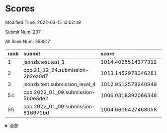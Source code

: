 # Scores

Modified Time: 2022-03-15 13:02:49

Submit Num: 207

All Rank Num: 358817

| rank |               submit               |       score        |       sigma        | pk_num |
| :--- | :--------------------------------- | :----------------- | :----------------- | :----- |
| 1    | jsonzb.test.test_1                 | 1014.4025514377312 | 0.8230479495131501 | 6931   |
| 2    | cpp.21_12_24.submission-2b2ea0d7   | 1013.1452978346281 | 0.7987560273161544 | 6936   |
| 3    | jsonzb.test.submission_level_4     | 1012.8512579240949 | 0.786445347808454  | 6935   |
| 54   | cpp.2022_01_09.submission-5b0e3de2 | 1006.0318392066348 | 0.7224397253153191 | 6935   |
| 55   | cpp.2022_01_09.submission-816672bd | 1004.6606427468058 | 0.7169227523204453 | 6932   |


<details>
<summary>全部</summary>

| rank |                 submit                 |       score        |       sigma        | pk_num |
| :--- | :------------------------------------- | :----------------- | :----------------- | :----- |
| 1    | jsonzb.test.test_1                     | 1014.4025514377312 | 0.8230479495131501 | 6931   |
| 2    | cpp.21_12_24.submission-2b2ea0d7       | 1013.1452978346281 | 0.7987560273161544 | 6936   |
| 3    | jsonzb.test.submission_level_4         | 1012.8512579240949 | 0.786445347808454  | 6935   |
| 4    | gobigger.level_3.submission_level_3_43 | 1011.7178543661472 | 0.7825153077463317 | 6932   |
| 5    | gobigger.level_3.submission_level_3_31 | 1011.3755906447705 | 0.7566047929571508 | 6935   |
| 6    | gobigger.level_3.submission_level_3_17 | 1011.2962709959227 | 0.7692153175039887 | 6932   |
| 7    | gobigger.level_3.submission_level_3_35 | 1011.0779113694135 | 0.7714030916457462 | 6934   |
| 8    | gobigger.level_3.submission_level_3_1  | 1011.0573294580287 | 0.7550213655667058 | 6930   |
| 9    | gobigger.level_3.submission_level_3_45 | 1011.0123628261442 | 0.7888536202545874 | 6933   |
| 10   | gobigger.level_3.submission_level_3_38 | 1010.9665632978133 | 0.778932755082057  | 6935   |
| 11   | gobigger.level_3.submission_level_3_16 | 1010.8256002180981 | 0.7717133418235987 | 6933   |
| 12   | gobigger.level_3.submission_level_3_20 | 1010.8072501386798 | 0.7668481774576836 | 6935   |
| 13   | gobigger.level_3.submission_level_3_33 | 1010.7868006958374 | 0.7541331227248541 | 6929   |
| 14   | gobigger.level_3.submission_level_3_13 | 1010.7680223711915 | 0.7580922693136811 | 6935   |
| 15   | gobigger.level_3.submission_level_3_12 | 1010.7555845332474 | 0.7727292464535048 | 6936   |
| 16   | gobigger.level_3.submission_level_3_18 | 1010.697017706051  | 0.7781422176107194 | 6940   |
| 17   | gobigger.level_3.submission_level_3_4  | 1010.6936512483674 | 0.7689927547153087 | 6931   |
| 18   | gobigger.level_3.submission_level_3_10 | 1010.6637541135516 | 0.7471248735578918 | 6929   |
| 19   | gobigger.level_3.submission_level_3_22 | 1010.5806280475194 | 0.7699575281215915 | 6934   |
| 20   | gobigger.level_3.submission_level_3_24 | 1010.5551925044475 | 0.763657536124574  | 6935   |
| 21   | gobigger.level_3.submission_level_3_49 | 1010.5251691248087 | 0.7570433402417152 | 6933   |
| 22   | gobigger.level_3.submission_level_3_5  | 1010.4968324359023 | 0.7727945078791826 | 6933   |
| 23   | gobigger.level_3.submission_level_3_15 | 1010.467804225189  | 0.7602459706478774 | 6933   |
| 24   | gobigger.level_3.submission_level_3_47 | 1010.4657272307389 | 0.7633120544925756 | 6937   |
| 25   | gobigger.level_3.submission_level_3_11 | 1010.4573752238069 | 0.7481289257820991 | 6932   |
| 26   | gobigger.level_3.submission_level_3_39 | 1010.3678664885139 | 0.7715910071257764 | 6938   |
| 27   | gobigger.level_3.submission_level_3_40 | 1010.3047240343975 | 0.7674210582237774 | 6934   |
| 28   | gobigger.level_3.submission_level_3_27 | 1010.1345192042007 | 0.784894149869405  | 6937   |
| 29   | gobigger.level_3.submission_level_3_36 | 1010.1130902234039 | 0.7615824557008851 | 6935   |
| 30   | gobigger.level_3.submission_level_3_46 | 1010.0694397496662 | 0.7777330221296587 | 6934   |
| 31   | gobigger.level_3.submission_level_3_8  | 1009.9527267776123 | 0.7598820137720784 | 6941   |
| 32   | gobigger.level_3.submission_level_3_6  | 1009.9487243757684 | 0.7683465334858119 | 6936   |
| 33   | gobigger.level_3.submission_level_3_48 | 1009.923760527923  | 0.7690175060638007 | 6939   |
| 34   | gobigger.level_3.submission_level_3_2  | 1009.883950989022  | 0.7515154853445929 | 6933   |
| 35   | gobigger.level_3.submission_level_3_29 | 1009.7458031623856 | 0.7351397687007305 | 6931   |
| 36   | gobigger.level_3.submission_level_3_25 | 1009.7391582314755 | 0.7417180006585277 | 6937   |
| 37   | gobigger.level_3.submission_level_3_14 | 1009.7382664235435 | 0.7380719628671875 | 6933   |
| 38   | gobigger.level_3.submission_level_3_26 | 1009.71878081974   | 0.7603894018181016 | 6935   |
| 39   | gobigger.level_3.submission_level_3_23 | 1009.6562651762862 | 0.7602627026123463 | 6932   |
| 40   | gobigger.level_3.submission_level_3_9  | 1009.6504937915291 | 0.7582580883761638 | 6934   |
| 41   | gobigger.level_3.submission_level_3_37 | 1009.534182041986  | 0.7516359603899445 | 6933   |
| 42   | gobigger.level_3.submission_level_3_3  | 1009.4818498981414 | 0.7432052757858003 | 6930   |
| 43   | gobigger.level_3.submission_level_3_30 | 1009.4280597690298 | 0.7643250397865259 | 6934   |
| 44   | gobigger.level_3.submission_level_3_42 | 1009.4119588673733 | 0.7587378528912845 | 6933   |
| 45   | gobigger.level_3.submission_level_3_28 | 1009.4034382527993 | 0.7581980209334422 | 6931   |
| 46   | gobigger.level_3.submission_level_3_44 | 1009.3356526191517 | 0.7721494799064638 | 6927   |
| 47   | gobigger.level_3.submission_level_3_41 | 1009.2864928676357 | 0.7435631455961106 | 6933   |
| 48   | gobigger.level_3.submission_level_3_7  | 1008.9905275197549 | 0.7426660161240409 | 6932   |
| 49   | gobigger.level_3.submission_level_3_32 | 1008.9195206113144 | 0.7637256742595135 | 6933   |
| 50   | gobigger.level_3.submission_level_3_34 | 1008.7703528023708 | 0.779477239741257  | 6931   |
| 51   | gobigger.level_3.submission_level_3_21 | 1008.6495928907407 | 0.7550635195028137 | 6934   |
| 52   | gobigger.level_3.submission_level_3_0  | 1008.0579792438276 | 0.7396195293651074 | 6935   |
| 53   | gobigger.level_3.submission_level_3_19 | 1007.99484876179   | 0.7305182025928005 | 6938   |
| 54   | cpp.2022_01_09.submission-5b0e3de2     | 1006.0318392066348 | 0.7224397253153191 | 6935   |
| 55   | cpp.2022_01_09.submission-816672bd     | 1004.6606427468058 | 0.7169227523204453 | 6932   |
| 56   | gobigger.level_1.submission_level_1_7  | 1004.2780426925756 | 0.7254184761263525 | 6935   |
| 57   | gobigger.level_1.submission_level_1_27 | 1004.265264769507  | 0.7211611357141638 | 6929   |
| 58   | gobigger.level_1.submission_level_1_19 | 1004.0703714350647 | 0.727175904773444  | 6935   |
| 59   | gobigger.level_1.submission_level_1_35 | 1004.0576156827433 | 0.7324331248466315 | 6933   |
| 60   | gobigger.level_1.submission_level_1_1  | 1004.051641235668  | 0.7181571111747245 | 6931   |
| 61   | gobigger.level_1.submission_level_1_21 | 1004.0411501422767 | 0.715156424912426  | 6933   |
| 62   | gobigger.level_1.submission_level_1_32 | 1003.9994944365743 | 0.7220273776231976 | 6935   |
| 63   | gobigger.level_1.submission_level_1_26 | 1003.8171712845417 | 0.7029817793155124 | 6929   |
| 64   | gobigger.level_1.submission_level_1_17 | 1003.7389389746864 | 0.7319325630963839 | 6936   |
| 65   | gobigger.level_1.submission_level_1_4  | 1003.68238013503   | 0.7088860858246143 | 6933   |
| 66   | gobigger.level_1.submission_level_1_34 | 1003.672491829872  | 0.7225093972541026 | 6933   |
| 67   | gobigger.level_1.submission_level_1_43 | 1003.6264149842381 | 0.7155837032178101 | 6936   |
| 68   | gobigger.level_1.submission_level_1_14 | 1003.5942286898021 | 0.7171451037401914 | 6935   |
| 69   | gobigger.level_1.submission_level_1_9  | 1003.5434604023753 | 0.7079884050644436 | 6938   |
| 70   | gobigger.level_1.submission_level_1_15 | 1003.5384947180409 | 0.7152866389716686 | 6932   |
| 71   | gobigger.level_1.submission_level_1_13 | 1003.4778680338252 | 0.71776294838073   | 6935   |
| 72   | gobigger.level_1.submission_level_1_2  | 1003.4166183755366 | 0.7225385634398589 | 6939   |
| 73   | gobigger.level_1.submission_level_1_42 | 1003.416333018123  | 0.7168303055270557 | 6924   |
| 74   | gobigger.level_1.submission_level_1_44 | 1003.4064911784172 | 0.7090495849978763 | 6935   |
| 75   | gobigger.level_1.submission_level_1_41 | 1003.3865767578533 | 0.7265482444277407 | 6931   |
| 76   | gobigger.level_1.submission_level_1_47 | 1003.3587925042664 | 0.7119431632251801 | 6935   |
| 77   | gobigger.level_1.submission_level_1_37 | 1003.3455457890412 | 0.7194844075765157 | 6934   |
| 78   | gobigger.level_1.submission_level_1_16 | 1003.2875113104036 | 0.7080191978191729 | 6933   |
| 79   | gobigger.level_1.submission_level_1_45 | 1003.2712712067255 | 0.7117164855336471 | 6939   |
| 80   | gobigger.level_1.submission_level_1_29 | 1003.2671798681275 | 0.7122954394480796 | 6934   |
| 81   | gobigger.level_1.submission_level_1_5  | 1003.2396090019903 | 0.7121755991392772 | 6931   |
| 82   | gobigger.level_1.submission_level_1_36 | 1003.2389563740087 | 0.7296015446959424 | 6939   |
| 83   | gobigger.level_1.submission_level_1_18 | 1003.1862094513226 | 0.7185354976088929 | 6940   |
| 84   | gobigger.level_1.submission_level_1_22 | 1003.1427772302343 | 0.7109450348589935 | 6934   |
| 85   | gobigger.level_1.submission_level_1_20 | 1003.1309450473622 | 0.7078412361562935 | 6929   |
| 86   | gobigger.level_1.submission_level_1_39 | 1003.0993335442514 | 0.7246425924738388 | 6933   |
| 87   | gobigger.level_1.submission_level_1_11 | 1003.0909184137794 | 0.7118023563103395 | 6936   |
| 88   | gobigger.level_1.submission_level_1_31 | 1003.0115620675343 | 0.7042471335253967 | 6933   |
| 89   | gobigger.level_1.submission_level_1_8  | 1002.8850757511959 | 0.707104166335747  | 6932   |
| 90   | gobigger.level_1.submission_level_1_40 | 1002.854541574491  | 0.7095237831283288 | 6935   |
| 91   | gobigger.level_1.submission_level_1_49 | 1002.7979869825923 | 0.7124173907399013 | 6933   |
| 92   | gobigger.level_1.submission_level_1_24 | 1002.7167012840492 | 0.7077472289435863 | 6930   |
| 93   | gobigger.level_1.submission_level_1_23 | 1002.7110283936867 | 0.705650132534309  | 6931   |
| 94   | gobigger.level_1.submission_level_1_12 | 1002.649470457043  | 0.71229917796083   | 6929   |
| 95   | gobigger.level_1.submission_level_1_46 | 1002.6169141490197 | 0.7147046205071897 | 6934   |
| 96   | gobigger.level_1.submission_level_1_28 | 1002.4685141997804 | 0.7052602316565904 | 6932   |
| 97   | gobigger.level_1.submission_level_1_48 | 1002.44651742596   | 0.7067745765680791 | 6935   |
| 98   | gobigger.level_1.submission_level_1_10 | 1002.4194473294764 | 0.7134900485644761 | 6938   |
| 99   | gobigger.level_1.submission_level_1_25 | 1002.369150466886  | 0.7128477646973904 | 6930   |
| 100  | gobigger.level_1.submission_level_1_33 | 1002.3579900823773 | 0.7078395743761368 | 6937   |
| 101  | gobigger.level_1.submission_level_1_30 | 1002.330214828724  | 0.7195166031742158 | 6934   |
| 102  | gobigger.level_1.submission_level_1_6  | 1002.2873549954621 | 0.71717504826691   | 6939   |
| 103  | gobigger.level_1.submission_level_1_0  | 1002.181732802879  | 0.7077710709036965 | 6940   |
| 104  | gobigger.level_1.submission_level_1_3  | 1002.0278159297234 | 0.7137210963021844 | 6934   |
| 105  | gobigger.level_1.submission_level_1_38 | 1001.9909747456161 | 0.715175908743447  | 6931   |
| 106  | gobigger.random.submission_random_19   | 997.7887113379433  | 0.7095543512527842 | 6933   |
| 107  | gobigger.random.submission_random_23   | 997.4822645086874  | 0.6971293876999991 | 6929   |
| 108  | gobigger.random.submission_random_9    | 997.083301273738   | 0.7144337323976707 | 6930   |
| 109  | gobigger.random.submission_random_48   | 997.0554906643968  | 0.7161097713631689 | 6936   |
| 110  | gobigger.random.submission_random_39   | 997.0332221404539  | 0.7011872797987305 | 6928   |
| 111  | gobigger.random.submission_random_13   | 996.9971789454557  | 0.7029491096371133 | 6935   |
| 112  | gobigger.random.submission_random_20   | 996.7762428995608  | 0.7067290860080417 | 6932   |
| 113  | gobigger.random.submission_random_4    | 996.6000924744607  | 0.7069027273355072 | 6932   |
| 114  | gobigger.random.submission_random_29   | 996.5849531830373  | 0.6993927162262435 | 6937   |
| 115  | gobigger.random.submission_random_42   | 996.435820457937   | 0.7124180446360353 | 6938   |
| 116  | gobigger.random.submission_random_21   | 996.3865395218775  | 0.7112073934824983 | 6930   |
| 117  | gobigger.random.submission_random_15   | 996.3704794236785  | 0.7185992049500672 | 6933   |
| 118  | gobigger.random.submission_random_45   | 996.355620772493   | 0.7095170043840765 | 6936   |
| 119  | gobigger.random.submission_random_36   | 996.3497378348934  | 0.7080660765339828 | 6936   |
| 120  | gobigger.random.submission_random_33   | 996.3476676204028  | 0.7035655122788227 | 6933   |
| 121  | gobigger.random.submission_random_3    | 996.3250526920102  | 0.6935207279243845 | 6936   |
| 122  | gobigger.random.submission_random_22   | 996.2866091981845  | 0.703942710889549  | 6933   |
| 123  | gobigger.random.submission_random_43   | 996.178298088192   | 0.7157046283401676 | 6939   |
| 124  | gobigger.random.submission_random_41   | 996.1442688381607  | 0.7088480844921364 | 6931   |
| 125  | gobigger.random.submission_random_25   | 996.1238070729312  | 0.7065894228103315 | 6934   |
| 126  | gobigger.random.submission_random_30   | 996.1214879903861  | 0.7288099836173766 | 6935   |
| 127  | gobigger.random.submission_random_27   | 996.0363934494799  | 0.70695467573263   | 6939   |
| 128  | gobigger.random.submission_random_6    | 996.0266736280214  | 0.7020914082549315 | 6933   |
| 129  | gobigger.random.submission_random_7    | 995.9345689659747  | 0.7248708657370666 | 6938   |
| 130  | gobigger.random.submission_random_18   | 995.9137070416152  | 0.71625124010797   | 6938   |
| 131  | gobigger.random.submission_random_17   | 995.9128089322018  | 0.704716049207092  | 6935   |
| 132  | gobigger.random.submission_random_0    | 995.8666901083786  | 0.7011443889349569 | 6933   |
| 133  | gobigger.random.submission_random_16   | 995.8665775303572  | 0.7183635653767149 | 6932   |
| 134  | gobigger.random.submission_random_24   | 995.850038440337   | 0.7087413320986635 | 6936   |
| 135  | gobigger.random.submission_random_31   | 995.8275715452556  | 0.7080251213812369 | 6928   |
| 136  | gobigger.random.submission_random_47   | 995.7804948694477  | 0.7088524521817889 | 6934   |
| 137  | gobigger.random.submission_random_5    | 995.7356823484894  | 0.7242759850873407 | 6931   |
| 138  | gobigger.random.submission_random_10   | 995.7254979698693  | 0.7195304411693789 | 6931   |
| 139  | gobigger.random.submission_random_37   | 995.6979282874662  | 0.701864665674196  | 6930   |
| 140  | gobigger.random.submission_random_26   | 995.694236511248   | 0.7095138893980724 | 6928   |
| 141  | gobigger.random.submission_random_34   | 995.6712641019271  | 0.728105828983513  | 6936   |
| 142  | gobigger.random.submission_random_12   | 995.5501662124925  | 0.7220409046235798 | 6930   |
| 143  | gobigger.random.submission_random_49   | 995.4986552903911  | 0.7032094700613329 | 6929   |
| 144  | gobigger.random.submission_random_11   | 995.4228855951931  | 0.7087666602982109 | 6936   |
| 145  | gobigger.random.submission_random_14   | 995.3665816681189  | 0.7045351024994851 | 6937   |
| 146  | gobigger.random.submission_random_32   | 995.3431679011105  | 0.7309880499307057 | 6939   |
| 147  | gobigger.random.submission_random_28   | 995.3362629362075  | 0.7139681781728462 | 6931   |
| 148  | gobigger.random.submission_random_8    | 995.2779595908667  | 0.712195223591272  | 6934   |
| 149  | gobigger.random.submission_random_44   | 995.1958333394499  | 0.7327076915811118 | 6938   |
| 150  | gobigger.random.submission_random_38   | 995.1925684032218  | 0.7212061510077117 | 6930   |
| 151  | gobigger.random.submission_random_46   | 995.1053815661631  | 0.712299836636908  | 6931   |
| 152  | gobigger.random.submission_random_2    | 995.0338433685079  | 0.705586252813729  | 6929   |
| 153  | gobigger.random.submission_random_35   | 994.912612392908   | 0.7086682749593924 | 6933   |
| 154  | gobigger.random.submission_random_40   | 994.7996081439114  | 0.7144324450911526 | 6932   |
| 155  | gobigger.level_2.submission_level_2_49 | 994.7028462473249  | 0.7384640045757205 | 6934   |
| 156  | gobigger.random.submission_random_1    | 994.60255953707    | 0.7136210260232202 | 6936   |
| 157  | gobigger.level_2.submission_level_2_41 | 993.8188516148249  | 0.7302389384492797 | 6938   |
| 158  | gobigger.level_2.submission_level_2_10 | 993.7799031299164  | 0.7302739428695001 | 6933   |
| 159  | gobigger.level_2.submission_level_2_33 | 993.5116553960971  | 0.7270616657366791 | 6930   |
| 160  | gobigger.level_2.submission_level_2_46 | 993.0112990751444  | 0.7324981604013079 | 6926   |
| 161  | gobigger.level_2.submission_level_2_2  | 993.0091487856575  | 0.7353931978648495 | 6930   |
| 162  | gobigger.level_2.submission_level_2_47 | 993.0023013952848  | 0.7432644794848688 | 6936   |
| 163  | gobigger.level_2.submission_level_2_19 | 992.8676399999762  | 0.7415551829491613 | 6929   |
| 164  | gobigger.level_2.submission_level_2_34 | 992.8414771059203  | 0.7657755546236761 | 6939   |
| 165  | gobigger.level_2.submission_level_2_27 | 992.8074321484381  | 0.7298592464214374 | 6937   |
| 166  | gobigger.level_2.submission_level_2_23 | 992.7626140789245  | 0.7401892113580334 | 6933   |
| 167  | gobigger.level_2.submission_level_2_44 | 992.7444661092296  | 0.741500845283074  | 6938   |
| 168  | gobigger.level_2.submission_level_2_30 | 992.6702001335013  | 0.745324113707263  | 6938   |
| 169  | gobigger.level_2.submission_level_2_28 | 992.6112431656849  | 0.7549058498280998 | 6932   |
| 170  | gobigger.level_2.submission_level_2_42 | 992.5689096135504  | 0.7678600480863755 | 6935   |
| 171  | gobigger.level_2.submission_level_2_29 | 992.4377523481388  | 0.7467688855611636 | 6935   |
| 172  | gobigger.level_2.submission_level_2_11 | 992.4121350579821  | 0.738304918381027  | 6927   |
| 173  | gobigger.level_2.submission_level_2_35 | 992.3788487218725  | 0.7499813043076637 | 6927   |
| 174  | gobigger.level_2.submission_level_2_22 | 992.3663434354132  | 0.7351150132077277 | 6937   |
| 175  | gobigger.level_2.submission_level_2_40 | 992.3367565909201  | 0.7443857896257241 | 6933   |
| 176  | gobigger.level_2.submission_level_2_6  | 992.3310492407433  | 0.7394460799661179 | 6929   |
| 177  | gobigger.level_2.submission_level_2_31 | 992.2954789667166  | 0.7388478642895924 | 6931   |
| 178  | gobigger.level_2.submission_level_2_36 | 992.233310032779   | 0.7392799441899096 | 6933   |
| 179  | gobigger.level_2.submission_level_2_26 | 992.1824267853715  | 0.723397711539842  | 6938   |
| 180  | gobigger.level_2.submission_level_2_9  | 992.1634932141724  | 0.7445986219623862 | 6932   |
| 181  | gobigger.level_2.submission_level_2_43 | 992.1450545745848  | 0.7535107622375449 | 6935   |
| 182  | gobigger.level_2.submission_level_2_7  | 992.0939410380562  | 0.7504326552156512 | 6935   |
| 183  | gobigger.level_2.submission_level_2_14 | 992.0681329539839  | 0.7456132107020399 | 6937   |
| 184  | gobigger.level_2.submission_level_2_25 | 992.0270169365755  | 0.7526190479513328 | 6932   |
| 185  | gobigger.level_2.submission_level_2_45 | 991.9602741926651  | 0.7554640669937419 | 6931   |
| 186  | gobigger.level_2.submission_level_2_5  | 991.8223515862945  | 0.7622822001273847 | 6933   |
| 187  | gobigger.level_2.submission_level_2_16 | 991.7755576441278  | 0.7572169866478555 | 6932   |
| 188  | gobigger.level_2.submission_level_2_20 | 991.7282275379206  | 0.7374486137367146 | 6938   |
| 189  | gobigger.level_2.submission_level_2_13 | 991.7271151902123  | 0.7578248906307283 | 6933   |
| 190  | gobigger.level_2.submission_level_2_15 | 991.5916516333426  | 0.750431831803568  | 6928   |
| 191  | gobigger.level_2.submission_level_2_12 | 991.5217633744504  | 0.7507978882019571 | 6932   |
| 192  | gobigger.level_2.submission_level_2_39 | 991.4999165312848  | 0.7496870857690231 | 6930   |
| 193  | gobigger.level_2.submission_level_2_17 | 991.4861417231688  | 0.7479919150838362 | 6931   |
| 194  | gobigger.level_2.submission_level_2_38 | 991.4154630056393  | 0.7520303224961359 | 6935   |
| 195  | gobigger.level_2.submission_level_2_0  | 991.3177730775277  | 0.7481944283368841 | 6934   |
| 196  | gobigger.level_2.submission_level_2_21 | 991.2495458114763  | 0.7690974994068968 | 6937   |
| 197  | gobigger.level_2.submission_level_2_48 | 991.1889521408676  | 0.7402594080062815 | 6931   |
| 198  | gobigger.level_2.submission_level_2_32 | 991.1580788926589  | 0.7657394075954763 | 6938   |
| 199  | gobigger.level_2.submission_level_2_1  | 991.1169031693084  | 0.7740093859101985 | 6938   |
| 200  | gobigger.level_2.submission_level_2_8  | 991.1145313992035  | 0.7550229589661734 | 6932   |
| 201  | gobigger.level_2.submission_level_2_3  | 991.0282309103612  | 0.754946944299747  | 6937   |
| 202  | gobigger.level_2.submission_level_2_24 | 990.8551661565589  | 0.7622192478590841 | 6934   |
| 203  | gobigger.level_2.submission_level_2_4  | 990.8373902091012  | 0.7487458288618144 | 6936   |
| 204  | gobigger.level_2.submission_level_2_37 | 990.1527952522575  | 0.7865128746840782 | 6932   |
| 205  | gobigger.level_2.submission_level_2_18 | 990.04199498438    | 0.7639617392095442 | 6936   |
| 206  | gobigger.none.submission_none_0        | 977.895882058154   | 1.3174544926115392 | 6933   |
| 207  | gobigger.none.submission_none_1        | 974.7229342711103  | 1.5652740885104628 | 6939   |

</details>